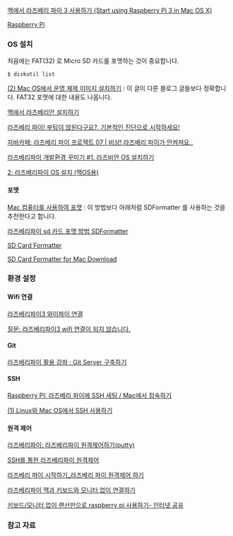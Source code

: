 [맥에서 라즈베리 파이 3 사용하기 (Start using Raspberry Pi 3 in Mac OS X)](http://arsviator.blogspot.kr/2016/04/3-start-using-raspberry-pi-3-in-mac-os-x.html)

[Raspberry Pi](https://www.raspberrypi.org)

### OS 설치 

처음에는 FAT(32) 로 Micro SD 카드를 포맷하는 것이 중요합니다. 

```
$ diskutil list
```

[(2) Mac OS에서 운영 체제 이미지 설치하기](https://wikidocs.net/3276) : 이 글이 다른 블로그 글들보다 정확합니다. FAT32 포맷에 대한 내용도 나옵니다.

[맥에서 라즈베리안 설치하기](http://forteleaf.blogspot.kr/2016/06/3-via-osx.html)

[라즈베리 파이! 부팅이 않된다구요?, 기본적인 진단으로 시작하세요!](http://m.blog.naver.com/icbanq/220819195765)

[자바카페: 라즈베리 파이 프로젝트 07 | 비상! 라즈베리 파이가 안켜져요..](http://blog.daum.net/kwy2000/31)

[라즈베리파이 개발환경 꾸미기 #1. 라즈비안 OS 설치하기](http://blog.xcoda.net/82)

[2: 라즈베리파이 OS 설치 (맥OS용)](http://giyatto.tistory.com/28)

#### 포맷

[Mac 컴퓨터를 사용하여 포맷](https://kb-ko.sandisk.com/app/answers/detail/a_id/1328/~/mac-컴퓨터를-사용하여-포맷) : 이 방법보다 아래처럼 SDFormatter 를 사용하는 것을 추천한다고 합니다.

[라즈베리파이 sd 카드 포맷 방법 SDFormatter](http://webcreate.tistory.com/entry/라즈베리파이-sd-카드-포맷-방법-SDFormatter)

[SD Card Formatter](https://www.sdcard.org/downloads/formatter_4/)

[SD Card Formatter for Mac Download](https://www.sdcard.org/downloads/formatter_4/eula_mac/index.html)

### 환경 설정

#### Wifi 연결

[라즈베리파이3 와이파이 연결](http://maker1st.tistory.com/2)

[질문: 라즈베리파이3 wifi 연결이 되지 않습니다.](http://forums.rasplay.org/topic/75/질문-라즈베리파이3-wifi-연결이-되지-않습니다)

#### Git

[라즈베리파이 활용 강좌 : Git Server 구축하기](http://www.rasplay.org/?p=1325)

#### SSH

[Raspberry PI: 라즈베리 파이에 SSH 세팅 / Mac에서 접속하기](http://gyrfalcon.tistory.com/entry/RaspberryPI-SSH)

[(1) Linux와 Mac OS에서 SSH 사용하기](https://wikidocs.net/3213)

#### 원격 제어

[라즈베리파이: 라즈베리파이 원격제어하기(putty)](http://feelsoverygood.tistory.com/19)

[SSH를 통한 라즈베리파이 원격제어](http://mechasolutionwiki.com/index.php?title=SSH를_통한_라즈베리파이_원격제어)

[라즈베리 파이 시작하기_라즈베리 파이 원격제어 하기](https://kocoafab.cc/tutorial/view/314)

[라즈베리파이 맥과 키보드와 모니터 없이 연결하기](https://hojunpark.wordpress.com/2016/03/31/라즈베리파이-맥과-키보드와-모니터-없이-연결하기/)

[키보드/모니터 없이 랜선만으로 raspberry pi 사용하기- 인터넷 공유](http://blog.xcoda.net/93)

### 참고 자료
